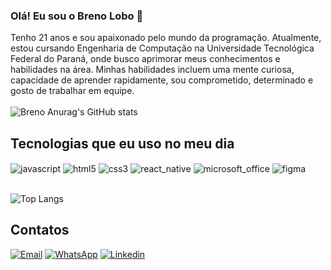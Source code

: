 ### Olá! Eu sou o Breno Lobo 👋
Tenho 21 anos e sou apaixonado pelo mundo da programação. Atualmente, estou cursando Engenharia de Computação na Universidade Tecnológica Federal do Paraná, onde busco aprimorar meus conhecimentos e habilidades na área. Minhas habilidades incluem uma mente curiosa, capacidade de aprender rapidamente, sou comprometido, determinado e gosto de trabalhar em equipe.<br/><br/>
![Breno Anurag's GitHub stats](https://github-readme-stats.vercel.app/api?username=BrenoRLobo&show_icons=true&theme=dark)<br/>

## Tecnologias que eu uso no meu dia

<div style="display: inline_block">
  <img  align="center" alt="javascript" src="https://img.shields.io/badge/JavaScript-F7DF1E?style=for-the-badge&logo=javascript&logoColor=black" />
  <img  align="center" alt="html5" src="https://img.shields.io/badge/HTML5-E34F26?style=for-the-badge&logo=html5&logoColor=white" />
  <img  align="center" alt="css3" src="https://img.shields.io/badge/CSS3-1572B6?style=for-the-badge&logo=css3&logoColor=white" />
  <img  align="center" alt="react_native" src="https://img.shields.io/badge/React_Native-20232A?style=for-the-badge&logo=react&logoColor=61DAFB" />
  <img  align="center" alt="microsoft_office" src="https://img.shields.io/badge/Microsoft_Office-D83B01?style=for-the-badge&logo=microsoft-office&logoColor=white" />
  <img  align="center" alt="figma" src="https://img.shields.io/badge/Figma-F24E1E?style=for-the-badge&logo=figma&logoColor=white" />
</div><br/>

![Top Langs](https://github-readme-stats.vercel.app/api/top-langs/?username=BrenoRLobo&hide_progress=demo&theme=dark)

## Contatos

[![Email](https://img.shields.io/badge/Gmail-D14836?style=for-the-badge&logo=gmail&logoColor=white)](mailto:breno2014rodrigues@gmail.com)
[![WhatsApp](https://img.shields.io/badge/WhatsApp-25D366?style=for-the-badge&logo=whatsapp&logoColor=white)](https://wa.me/5519992946541)
[![Linkedin](https://img.shields.io/badge/LinkedIn-0077B5?style=for-the-badge&logo=linkedin&logoColor=white)](http://linkedin.com/in/breno-rodrigues-lobo-de-araujo-a05693235)
